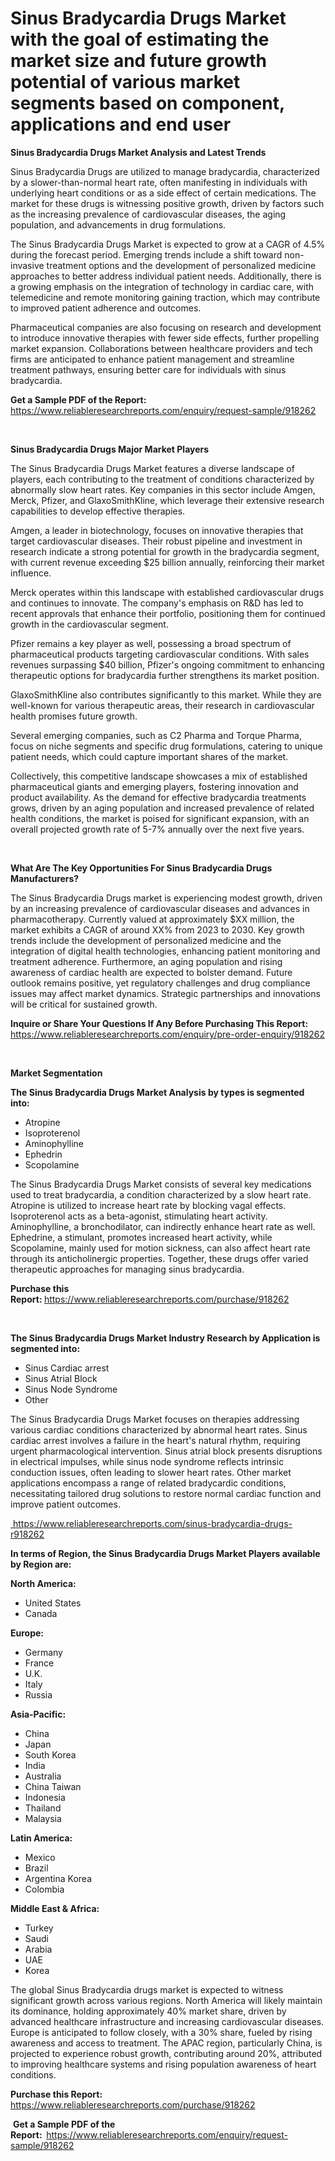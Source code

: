 <p><h1>Sinus Bradycardia Drugs Market with the goal of estimating the market size and future growth potential of various market segments based on component, applications and end user</h1></p><p><strong>Sinus Bradycardia Drugs Market Analysis and Latest Trends</strong></p>
<p><p>Sinus Bradycardia Drugs are utilized to manage bradycardia, characterized by a slower-than-normal heart rate, often manifesting in individuals with underlying heart conditions or as a side effect of certain medications. The market for these drugs is witnessing positive growth, driven by factors such as the increasing prevalence of cardiovascular diseases, the aging population, and advancements in drug formulations.</p><p>The Sinus Bradycardia Drugs Market is expected to grow at a CAGR of 4.5% during the forecast period. Emerging trends include a shift toward non-invasive treatment options and the development of personalized medicine approaches to better address individual patient needs. Additionally, there is a growing emphasis on the integration of technology in cardiac care, with telemedicine and remote monitoring gaining traction, which may contribute to improved patient adherence and outcomes.</p><p>Pharmaceutical companies are also focusing on research and development to introduce innovative therapies with fewer side effects, further propelling market expansion. Collaborations between healthcare providers and tech firms are anticipated to enhance patient management and streamline treatment pathways, ensuring better care for individuals with sinus bradycardia.</p></p>
<p><strong>Get a Sample PDF of the Report:&nbsp;</strong> <a href="https://www.reliableresearchreports.com/enquiry/request-sample/918262?utm_campaign=2927&utm_medium=2&utm_source=Github&utm_content=ia&utm_term=17042025&utm_id=sinus-bradycardia-drugs">https://www.reliableresearchreports.com/enquiry/request-sample/918262</a></p>
<p>&nbsp;</p>
<p><strong>Sinus Bradycardia Drugs Major Market Players</strong></p>
<p><p>The Sinus Bradycardia Drugs Market features a diverse landscape of players, each contributing to the treatment of conditions characterized by abnormally slow heart rates. Key companies in this sector include Amgen, Merck, Pfizer, and GlaxoSmithKline, which leverage their extensive research capabilities to develop effective therapies.</p><p>Amgen, a leader in biotechnology, focuses on innovative therapies that target cardiovascular diseases. Their robust pipeline and investment in research indicate a strong potential for growth in the bradycardia segment, with current revenue exceeding $25 billion annually, reinforcing their market influence.</p><p>Merck operates within this landscape with established cardiovascular drugs and continues to innovate. The company's emphasis on R&D has led to recent approvals that enhance their portfolio, positioning them for continued growth in the cardiovascular segment.</p><p>Pfizer remains a key player as well, possessing a broad spectrum of pharmaceutical products targeting cardiovascular conditions. With sales revenues surpassing $40 billion, Pfizer's ongoing commitment to enhancing therapeutic options for bradycardia further strengthens its market position.</p><p>GlaxoSmithKline also contributes significantly to this market. While they are well-known for various therapeutic areas, their research in cardiovascular health promises future growth. </p><p>Several emerging companies, such as C2 Pharma and Torque Pharma, focus on niche segments and specific drug formulations, catering to unique patient needs, which could capture important shares of the market.</p><p>Collectively, this competitive landscape showcases a mix of established pharmaceutical giants and emerging players, fostering innovation and product availability. As the demand for effective bradycardia treatments grows, driven by an aging population and increased prevalence of related health conditions, the market is poised for significant expansion, with an overall projected growth rate of 5-7% annually over the next five years.</p></p>
<p>&nbsp;</p>
<p><strong>What Are The Key Opportunities For Sinus Bradycardia Drugs Manufacturers?</strong></p>
<p><p>The Sinus Bradycardia Drugs market is experiencing modest growth, driven by an increasing prevalence of cardiovascular diseases and advances in pharmacotherapy. Currently valued at approximately $XX million, the market exhibits a CAGR of around XX% from 2023 to 2030. Key growth trends include the development of personalized medicine and the integration of digital health technologies, enhancing patient monitoring and treatment adherence. Furthermore, an aging population and rising awareness of cardiac health are expected to bolster demand. Future outlook remains positive, yet regulatory challenges and drug compliance issues may affect market dynamics. Strategic partnerships and innovations will be critical for sustained growth.</p></p>
<p><strong>Inquire or Share Your Questions If Any Before Purchasing This Report:</strong> <a href="https://www.reliableresearchreports.com/enquiry/pre-order-enquiry/918262?utm_campaign=2927&utm_medium=2&utm_source=Github&utm_content=ia&utm_term=17042025&utm_id=sinus-bradycardia-drugs">https://www.reliableresearchreports.com/enquiry/pre-order-enquiry/918262</a></p>
<p>&nbsp;</p>
<p><strong>Market Segmentation</strong></p>
<p><strong>The Sinus Bradycardia Drugs Market Analysis by types is segmented into:</strong></p>
<p><ul><li>Atropine</li><li>Isoproterenol</li><li>Aminophylline</li><li>Ephedrin</li><li>Scopolamine</li></ul></p>
<p><p>The Sinus Bradycardia Drugs Market consists of several key medications used to treat bradycardia, a condition characterized by a slow heart rate. Atropine is utilized to increase heart rate by blocking vagal effects. Isoproterenol acts as a beta-agonist, stimulating heart activity. Aminophylline, a bronchodilator, can indirectly enhance heart rate as well. Ephedrine, a stimulant, promotes increased heart activity, while Scopolamine, mainly used for motion sickness, can also affect heart rate through its anticholinergic properties. Together, these drugs offer varied therapeutic approaches for managing sinus bradycardia.</p></p>
<p><strong>Purchase this Report:&nbsp;</strong><a href="https://www.reliableresearchreports.com/purchase/918262?utm_campaign=2927&utm_medium=2&utm_source=Github&utm_content=ia&utm_term=17042025&utm_id=sinus-bradycardia-drugs">https://www.reliableresearchreports.com/purchase/918262</a></p>
<p>&nbsp;</p>
<p><strong>The Sinus Bradycardia Drugs Market Industry Research by Application is segmented into:</strong></p>
<p><ul><li>Sinus Cardiac arrest</li><li>Sinus Atrial Block</li><li>Sinus Node Syndrome</li><li>Other</li></ul></p>
<p><p>The Sinus Bradycardia Drugs Market focuses on therapies addressing various cardiac conditions characterized by abnormal heart rates. Sinus cardiac arrest involves a failure in the heart's natural rhythm, requiring urgent pharmacological intervention. Sinus atrial block presents disruptions in electrical impulses, while sinus node syndrome reflects intrinsic conduction issues, often leading to slower heart rates. Other market applications encompass a range of related bradycardic conditions, necessitating tailored drug solutions to restore normal cardiac function and improve patient outcomes.</p></p>
<p><a href="https://www.reliableresearchreports.com/sinus-bradycardia-drugs-r918262?utm_campaign=2927&utm_medium=2&utm_source=Github&utm_content=ia&utm_term=17042025&utm_id=sinus-bradycardia-drugs">&nbsp;https://www.reliableresearchreports.com/sinus-bradycardia-drugs-r918262</a></p>
<p><strong>In terms of Region, the Sinus Bradycardia Drugs Market Players available by Region are:</strong></p>
<p>
    <p> <strong> North America: </strong>
        <ul>
            <li>United States</li>
            <li>Canada</li>
        </ul>
        </p> 
    <p> <strong> Europe: </strong>
        <ul>
            <li>Germany</li>
            <li>France</li>
            <li>U.K.</li>
            <li>Italy</li>
            <li>Russia</li>
        </ul>
        </p> 
    <p> <strong> Asia-Pacific: </strong>
        <ul>
            <li>China</li>
            <li>Japan</li>
            <li>South Korea</li>
            <li>India</li>
            <li>Australia</li>
            <li>China Taiwan</li>
            <li>Indonesia</li>
            <li>Thailand</li>
            <li>Malaysia</li>
        </ul>
        </p> 
    <p> <strong> Latin America: </strong>
        <ul>
            <li>Mexico</li>
            <li>Brazil</li>
            <li>Argentina Korea</li>
            <li>Colombia</li>
        </ul>
        </p> 
    <p> <strong> Middle East & Africa: </strong>
        <ul>
            <li>Turkey</li>
            <li>Saudi</li>
            <li>Arabia</li>
            <li>UAE</li>
            <li>Korea</li>
        </ul>
    </p>
    </p>
<p><p>The global Sinus Bradycardia drugs market is expected to witness significant growth across various regions. North America will likely maintain its dominance, holding approximately 40% market share, driven by advanced healthcare infrastructure and increasing cardiovascular diseases. Europe is anticipated to follow closely, with a 30% share, fueled by rising awareness and access to treatment. The APAC region, particularly China, is projected to experience robust growth, contributing around 20%, attributed to improving healthcare systems and rising population awareness of heart conditions.</p></p>
<p><strong>Purchase this Report: </strong><a href="https://www.reliableresearchreports.com/purchase/918262?utm_campaign=2927&utm_medium=2&utm_source=Github&utm_content=ia&utm_term=17042025&utm_id=sinus-bradycardia-drugs">https://www.reliableresearchreports.com/purchase/918262</a></p>
<p>&nbsp;<strong>Get a Sample PDF of the Report:&nbsp;&nbsp;</strong><a href="https://www.reliableresearchreports.com/enquiry/request-sample/918262?utm_campaign=2927&utm_medium=2&utm_source=Github&utm_content=ia&utm_term=17042025&utm_id=sinus-bradycardia-drugs">https://www.reliableresearchreports.com/enquiry/request-sample/918262</a></p>
<p><strong></strong></p>
<p><p></p><p></p><p></p></p>